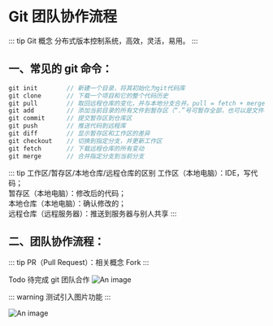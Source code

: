 # Git 团队协作流程

::: tip Git 概念
分布式版本控制系统，高效，灵活，易用。
:::

## 一、常见的 git 命令：

```js
git init        // 新建一个目录，将其初始化为git代码库
git clone       // 下载一个项目和它的整个代码历史
git pull        // 取回远程仓库的变化，并与本地分支合并。pull = fetch + merge
git add         // 添加当前目录的所有文件到暂存区（“.”号可暂存全部，也可以是文件名或目录）
git commit      // 提交暂存区到仓库区
git push        // 推送代码到远程库
git diff        // 显示暂存区和工作区的差异
git checkout    // 切换到指定分支，并更新工作区
git fetch       // 下载远程仓库的所有变动
git merge       // 合并指定分支到当前分支
```

::: tip 工作区/暂存区/本地仓库/远程仓库的区别
工作区（本地电脑）：IDE，写代码；<br />
暂存区（本地电脑）：修改后的代码；<br />
本地仓库（本地电脑）：确认修改的；<br />
远程仓库（远程服务器）：推送到服务器与别人共享
:::

## 二、团队协作流程：

::: tip
PR（Pull Request）：相关概念 Fork
:::

Todo 待完成 git 团队合作
![An image](/images/prev/gitpr.png)

::: warning
测试引入图片功能
:::

<!-- ![An image](/images/prev/beauty_1.png) -->

![An image](/images/prev/beauty_4.png)
